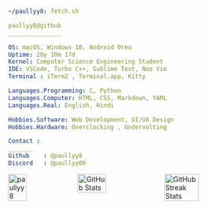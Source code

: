 ```yaml
~/paullyy8: fetch.sh
```

```yaml
paullyy8@github
_______________

OS: macOS, Windows 10, Android Oreo
Uptime: 20y 10m 17d   
Kernel: Computer Science Engineering Student  
IDE: VSCode, Turbo C++, Sublime Text, Neo Vim
Terminal : iTerm2 , Terminal.app, Kitty

Languages.Programming: C, Python  
Languages.Computer: HTML, CSS, Markdown, YAML  
Languages.Real: English, Hindi

Hobbies.Software: Web Development, UI/UX Design  
Hobbies.Hardware: Overclocking , Undervolting

Contact : 
_______
Github    : @paullyy8
Discord   : @paullyy08

```
<div style="display: flex; flex-direction: row; justify-content: space-between;">
  <!-- Most Used Languages -->
  <img src="https://github-readme-stats.vercel.app/api/top-langs?username=paullyy8&show_icons=true&locale=en&layout=compact&theme=dark&hide_border=true" style="width: 27%;" alt="paullyy8" />

  <!-- GitHub Stats -->
  <img src="https://github-readme-stats.vercel.app/api?username=paullyy8&theme=dark&hide_border=true&include_all_commits=true&count_private=true" style="width: 34%;" alt="GitHub Stats"/>

  <!-- GitHub Streak Stats -->
  <img src="https://github-readme-streak-stats.herokuapp.com/?user=paullyy8&theme=dark&hide_border=true" style="width: 37%;" alt="GitHub Streak Stats"/>
</div>
